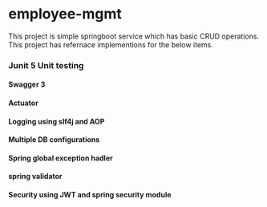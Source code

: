# employee-mgmt

This project is simple springboot service which has basic CRUD operations. This project has refernace implementions for the below items.
### Junit 5 Unit testing
#### Swagger 3
#### Actuator
#### Logging using slf4j and AOP
#### Multiple DB configurations
#### Spring global exception hadler
#### spring validator
#### Security using JWT and spring security module
